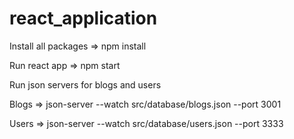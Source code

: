 # react_application

Install all packages => npm install

Run react app => npm start

Run json servers for blogs and users

Blogs => json-server --watch src/database/blogs.json --port 3001

Users => json-server --watch src/database/users.json --port 3333
